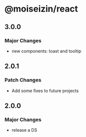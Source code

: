# @moiseizin/react

## 3.0.0

### Major Changes

- new components: toast and tooltip

## 2.0.1

### Patch Changes

- Add some fixes to future projects

## 2.0.0

### Major Changes

- release a DS
